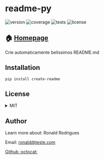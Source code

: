 
# readme-py

![version](https://img.shields.io/badge/readme_py-v0.0.1-brightgreen.svg) ![coverage](https://img.shields.io/badge/coverage-21%25-yellow.svg) ![tests](https://img.shields.io/badge/tests-passing-green.svg) ![license](https://img.shields.io/badge/license-MIT-green.svg)

## :house: [Homepage](https://google.com)
Crie automaticamente belíssimos README.md


## Installation

    pip install create-readme
## License
<details>
    <summary>MIT</summary>
    lorem ipsum
</details>

## Author
Learn more about: Ronald Rodrigues

Email: ronald@teste.com

[Github :octocat:](https://github.com/Ronald-TR)
